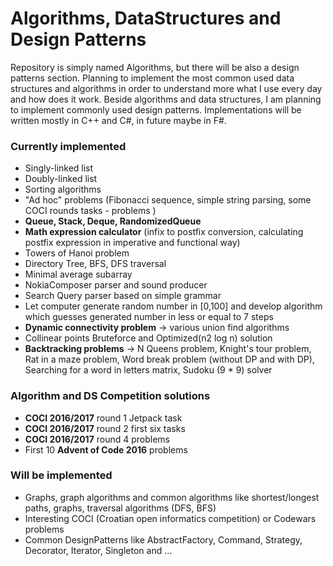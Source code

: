 # Algorithms, DataStructures and Design Patterns

Repository is simply named Algorithms, but there will be also a design patterns section. Planning to implement the most common used data structures and algorithms in order to understand more what I use every day and how does it work. Beside algorithms and data structures, I am planning to implement commonly used design patterns. Implementations will be written mostly in C++ and C#, in future maybe in F#. 

### Currently implemented
* Singly-linked list
* Doubly-linked list
* Sorting algorithms
* "Ad hoc" problems (Fibonacci sequence, simple string parsing, some COCI rounds tasks - problems )
* __Queue, Stack, Deque, RandomizedQueue__
* __Math expression calculator__ (infix to postfix conversion, calculating postfix expression in imperative and functional way)
* Towers of Hanoi problem
* Directory Tree, BFS, DFS traversal
* Minimal average subarray
* NokiaComposer parser and sound producer
* Search Query parser based on simple grammar
* Let computer generate random number in [0,100] and develop algorithm which guesses generated number in less or equal to 7 steps
* __Dynamic connectivity problem__ -> various union find algorithms
* Collinear points Bruteforce and Optimized(n2 log n) solution
* __Backtracking problems__ -> N Queens problem, Knight's tour problem, Rat in a maze problem, Word break problem (without DP and with DP), Searching for a word in letters matrix, Sudoku (9 * 9) solver

### Algorithm and DS Competition solutions
* __COCI 2016/2017__ round 1 Jetpack task
* __COCI 2016/2017__  round 2 first six tasks
* __COCI 2016/2017__  round 4 problems
* First 10 __Advent of Code 2016__ problems

### Will be implemented
* Graphs, graph algorithms and common algorithms like shortest/longest paths, graphs, traversal algorithms (DFS, BFS)
* Interesting COCI (Croatian open informatics competition) or Codewars problems
* Common DesignPatterns like AbstractFactory, Command, Strategy, Decorator, Iterator, Singleton and ...
